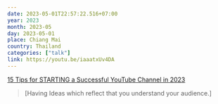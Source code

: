 ```yaml
---
date: 2023-05-01T22:57:22.516+07:00
year: 2023
month: 2023-05
day: 2023-05-01
place: Chiang Mai
country: Thailand
categories: ["talk"]
link: https://youtu.be/iaaatxUv4DA
---
```

[15 Tips for STARTING a Successful YouTube Channel in 2023](https://youtu.be/iaaatxUv4DA)

> [Having Ideas which reflect that you understand your audience.]
